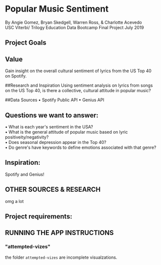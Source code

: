 # Popular Music Sentiment

By Angie Gomez, Bryan Skedgell, Warren Ross, & Charlotte Acevedo <br>
USC Viterbi/ Trilogy Education Data Bootcamp Final Project July 2019



## Project Goals


## Value
Gain insight on the overall cultural sentiment of lyrics from the US Top 40 on Spotify.

##Research and Inspiration
Using sentiment analysis on lyrics from songs on the US Top 40, is there a collective, cultural attitude in popular music?  


##Data Sources
• Spotify Public API
• Genius API


## Questions we want to answer: 
• What is each year's sentiment in the USA? <br>
• What is the general attitude of popular music based on lyric positiveity/negativity? <br>
• Does seasonal depression appear in the Top 40? <br>
• Do genre's have keywords to define emotions associated with that genre? <br>


## Inspiration:
Spotify and Genius!


## OTHER SOURCES & RESEARCH
omg a lot

## Project requirements:



## RUNNING THE APP INSTRUCTIONS


### "attempted-vizes"
the folder `attempted-vizes` are incomplete visualzations. 
